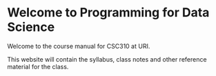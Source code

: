 Welcome to Programming for Data Science
========================================

Welcome to the course manual for CSC310 at URI.

This website will contain the syllabus, class notes and other reference material for the class.

